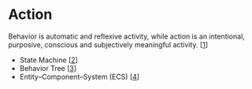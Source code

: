 # Action

Behavior is automatic and reflexive activity, while action is an intentional, purposive, conscious and subjectively meaningful activity. [[1][1]]

* State Machine [[2][2]]
* Behavior Tree [[3][3]]
* Entity–Component–System (ECS) [[4][4]]


[1]: https://en.wikipedia.org/wiki/Action_(philosophy) "Action / Behavior"
[2]: https://en.wikipedia.org/wiki/Finite-state_machine "State Machine"
[3]: https://en.wikipedia.org/wiki/Behavior_tree_(artificial_intelligence,_robotics_and_control) "Behavior Tree"
[4]: https://en.wikipedia.org/wiki/Entity_component_system "Entity–Component–System (ECS)"

